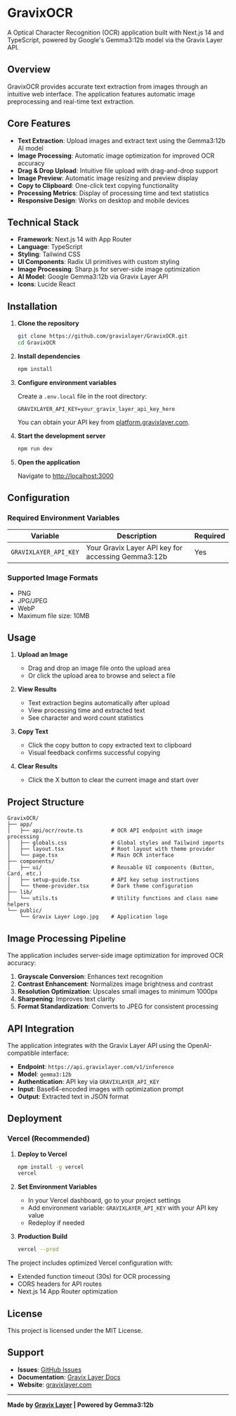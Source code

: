 # GravixOCR

A Optical Character Recognition (OCR) application built with Next.js 14 and TypeScript, powered by Google's Gemma3:12b model via the Gravix Layer API.

## Overview

GravixOCR provides accurate text extraction from images through an intuitive web interface. The application features automatic image preprocessing and real-time text extraction.

## Core Features

- **Text Extraction**: Upload images and extract text using the Gemma3:12b AI model
- **Image Processing**: Automatic image optimization for improved OCR accuracy
- **Drag & Drop Upload**: Intuitive file upload with drag-and-drop support
- **Image Preview**: Automatic image resizing and preview display
- **Copy to Clipboard**: One-click text copying functionality
- **Processing Metrics**: Display of processing time and text statistics
- **Responsive Design**: Works on desktop and mobile devices

## Technical Stack

- **Framework**: Next.js 14 with App Router
- **Language**: TypeScript
- **Styling**: Tailwind CSS
- **UI Components**: Radix UI primitives with custom styling
- **Image Processing**: Sharp.js for server-side image optimization
- **AI Model**: Google Gemma3:12b via Gravix Layer API
- **Icons**: Lucide React

## Installation

1. **Clone the repository**
   ```bash
   git clone https://github.com/gravixlayer/GravixOCR.git
   cd GravixOCR
   ```

2. **Install dependencies**
   ```bash
   npm install
   ```

3. **Configure environment variables**
   
   Create a `.env.local` file in the root directory:
   ```env
   GRAVIXLAYER_API_KEY=your_gravix_layer_api_key_here
   ```
   You can obtain your API key from [platform.gravixlayer.com](https://platform.gravixlayer.com).

4. **Start the development server**
   ```bash
   npm run dev
   ```

5. **Open the application**
   
   Navigate to [http://localhost:3000](http://localhost:3000)

## Configuration

### Required Environment Variables

| Variable | Description | Required |
|----------|-------------|----------|
| `GRAVIXLAYER_API_KEY` | Your Gravix Layer API key for accessing Gemma3:12b | Yes |

### Supported Image Formats

- PNG
- JPG/JPEG  
- WebP
- Maximum file size: 10MB


## Usage

1. **Upload an Image**
   - Drag and drop an image file onto the upload area
   - Or click the upload area to browse and select a file

2. **View Results**
   - Text extraction begins automatically after upload
   - View processing time and extracted text
   - See character and word count statistics

3. **Copy Text**
   - Click the copy button to copy extracted text to clipboard
   - Visual feedback confirms successful copying

4. **Clear Results**
   - Click the X button to clear the current image and start over

## Project Structure

```
GravixOCR/
├── app/
│   ├── api/ocr/route.ts         # OCR API endpoint with image processing
│   ├── globals.css              # Global styles and Tailwind imports
│   ├── layout.tsx               # Root layout with theme provider
│   └── page.tsx                 # Main OCR interface
├── components/
│   ├── ui/                      # Reusable UI components (Button, Card, etc.)
│   ├── setup-guide.tsx          # API key setup instructions
│   └── theme-provider.tsx       # Dark theme configuration
├── lib/
│   └── utils.ts                 # Utility functions and class name helpers
└── public/
    └── Gravix Layer Logo.jpg    # Application logo
```

## Image Processing Pipeline

The application includes server-side image optimization for improved OCR accuracy:

1. **Grayscale Conversion**: Enhances text recognition
2. **Contrast Enhancement**: Normalizes image brightness and contrast  
3. **Resolution Optimization**: Upscales small images to minimum 1000px
4. **Sharpening**: Improves text clarity
5. **Format Standardization**: Converts to JPEG for consistent processing

## API Integration

The application integrates with the Gravix Layer API using the OpenAI-compatible interface:

- **Endpoint**: `https://api.gravixlayer.com/v1/inference`
- **Model**: `gemma3:12b`
- **Authentication**: API key via `GRAVIXLAYER_API_KEY`
- **Input**: Base64-encoded images with optimization prompt
- **Output**: Extracted text in JSON format

## Deployment

### Vercel (Recommended)

1. **Deploy to Vercel**
   ```bash
   npm install -g vercel
   vercel
   ```

2. **Set Environment Variables**
   - In your Vercel dashboard, go to your project settings
   - Add environment variable: `GRAVIXLAYER_API_KEY` with your API key value
   - Redeploy if needed

3. **Production Build**
   ```bash
   vercel --prod
   ```

The project includes optimized Vercel configuration with:
- Extended function timeout (30s) for OCR processing
- CORS headers for API routes
- Next.js 14 App Router optimization

## License

This project is licensed under the MIT License.

## Support

- **Issues**: [GitHub Issues](https://github.com/gravixlayer/GravixOCR/issues)
- **Documentation**: [Gravix Layer Docs](https://docs.gravixlayer.com)
- **Website**: [gravixlayer.com](https://gravixlayer.com)

---

**Made by [Gravix Layer](https://gravixlayer.com) | Powered by Gemma3:12b**